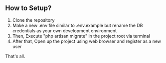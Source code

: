 ## How to Setup?
1. Clone the repository
2. Make a new .env file similar to .env.example but rename the DB credentials as your own development environment
3. Then, Execute "php artisan migrate" in the project root via terminal
4. After that, Open up the project using web browser and register as a new user

That's all. 
